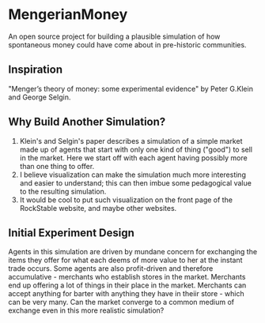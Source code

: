 # MengerianMoney
An open source project for building a plausible simulation of how spontaneous money could have come about in pre-historic communities. 
## Inspiration
"Menger’s theory of money: some experimental evidence" by Peter G.Klein and George Selgin.
## Why Build Another Simulation?
1. Klein's and Selgin's paper describes a simulation of a simple market made up of agents that start with only one kind of thing ("good") to sell in the market. Here we start off with each agent having possibly more than one thing to offer.
2. I believe visualization can make the simulation much more interesting and easier to understand; this can then imbue some pedagogical value to the resulting simulation.
3. It would be cool to put such visualization on the front page of the RockStable website, and maybe other websites.
## Initial Experiment Design
Agents in this simulation are driven by mundane concern for exchanging the items they offer for what each deems of more value to her at the instant trade occurs. Some agents are also profit-driven and therefore accumulative - merchants who establish stores in the market. Merchants end up offering a lot of things in their place in the market. Merchants can accept anything for barter with anything they have in theiir store - which can be very many. Can the market converge to a common medium of exchange even in this more realistic simulation?
